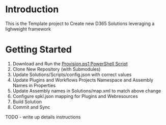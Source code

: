 # Introduction 
This is the Template project to Create new D365 Solutions leveraging a lighweight framework

# Getting Started
1.  Download and Run the [Provision.ps1 PowerShell Script](Provision.ps1)
1.	Clone New Repository (with Submodules)
1.	Update Solutions/Scripts/config.json with correct values
1.  Update Plugins and Workflows Projects Namespace and Assembly Names in Properties
1.	Update Assembly names in Solutions/map.xml to match above change
1.  Configure spkl.json mapping for Plugins and Webresources
1.	Build Solution
1.  Commit and Sync


TODO - write up details instructions
